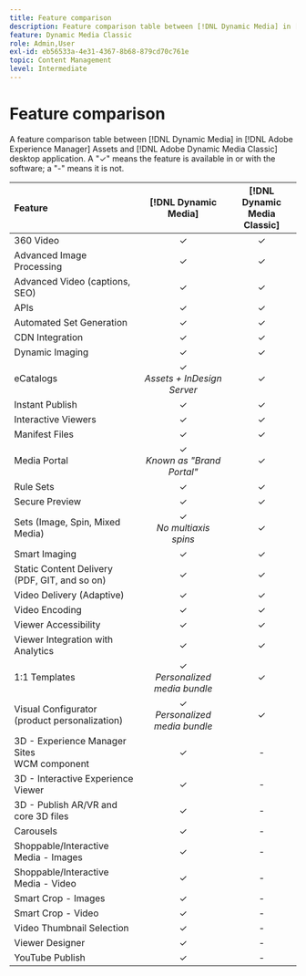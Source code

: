 ```yaml
---
title: Feature comparison
description: Feature comparison table between [!DNL Dynamic Media] in [!DNL Adobe Experience Manager] Assets and [!DNL Adobe Dynamic Media Classic] desktop application.
feature: Dynamic Media Classic
role: Admin,User
exl-id: eb56533a-4e31-4367-8b68-879cd70c761e
topic: Content Management
level: Intermediate
---
```

# Feature comparison

A feature comparison table between [!DNL Dynamic Media] in [!DNL Adobe Experience Manager] Assets and [!DNL Adobe Dynamic Media Classic] desktop application. A "&#10003;" means the feature is available in or with the software; a "-" means it is not.

| Feature | [!DNL Dynamic Media] | [!DNL Dynamic Media<br>Classic] |
| :--- | :---: | :---: |
| 360 Video  | &#10003;  | &#10003;  |
| Advanced Image Processing  | &#10003;  | &#10003;  |
| Advanced Video (captions, SEO)  | &#10003;  | &#10003;  |
| APIs | &#10003;  | &#10003;  |
| Automated Set Generation  | &#10003;  | &#10003;  |
| CDN Integration  | &#10003;  | &#10003;  |
| Dynamic Imaging  | &#10003;  | &#10003;  |
| eCatalogs  | &#10003;<br>*Assets + InDesign Server* | &#10003;  |
| Instant Publish  | &#10003;  | &#10003;  |
| Interactive Viewers  | &#10003;  | &#10003;  |
| Manifest Files  | &#10003;  | &#10003;  |
| Media Portal  | &#10003;<br>*Known as "Brand Portal"*  | &#10003;  |
| Rule Sets  | &#10003;  | &#10003;  |
| Secure Preview  | &#10003;  | &#10003;  |
| Sets (Image, Spin, Mixed Media) | &#10003;<br>*No multiaxis spins* | &#10003; |
| Smart Imaging  | &#10003;  | &#10003;  |
| Static Content Delivery<br>(PDF, GIT, and so on)  | &#10003;  | &#10003;  |
| Video Delivery (Adaptive)  | &#10003;  | &#10003;  |
| Video Encoding | &#10003;  | &#10003;  |
| Viewer Accessibility  | &#10003; | &#10003;  |
| Viewer Integration with Analytics  | &#10003;  | &#10003;  |
| 1:1 Templates | &#10003;<br>*Personalized media bundle*  | &#10003;  |
| Visual Configurator<br>(product personalization)  | &#10003;<br>*Personalized media bundle*  | &#10003;  |
| 3D - Experience Manager Sites<br>WCM component | &#10003;  | -  |
| 3D - Interactive Experience Viewer  | &#10003;  |  - |
| 3D - Publish AR/VR and core 3D files  | &#10003;  |  - |
| Carousels  | &#10003;  | -  |
| Shoppable/Interactive Media - Images  | &#10003;  | -  |
| Shoppable/Interactive Media - Video  | &#10003;  | -  |
| Smart Crop - Images  | &#10003;  | -  |
| Smart Crop - Video  | &#10003;  | -  |
| Video Thumbnail Selection  | &#10003;  | -  |
| Viewer Designer  | &#10003;  | -  |
| YouTube Publish  | &#10003;  | -  |
